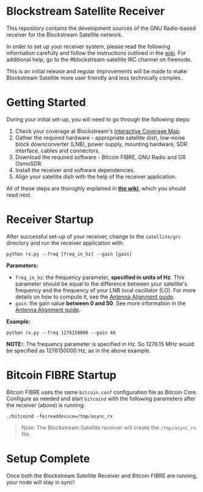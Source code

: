 # Blockstream Satellite Receiver

This repository contains the development sources of the GNU Radio-based receiver
for the Blockstream Satellite network.

In order to set up your receiver system, please read the following information
carefully and follow the instructions outlined in the [wiki](../../wiki). For
additional help, go to the #blockstream-satellite IRC channel on freenode.

This is an initial release and regular improvements will be made to make
Blockstream Satellite more user friendly and less technically complex.

# Getting Started

During your initial set-up, you will need to go through the following steps:

1. Check your coverage at Blockstream's
   [Interactive Coverage Map](http://www.blockstream.com/satellite/satellite).
2. Gather the required hardware - appropriate satellite dish, low-noise block
   downconverter (LNB), power supply, mounting hardware, SDR interface, cables
   and connectors.
3. Download the required software - Bitcoin FIBRE, GNU Radio and GR OsmoSDR.
4. Install the receiver and software dependencies.
5. Align your satellite dish with the help of the receiver application.

All of these steps are thoroghly explained in [**the wiki**](../../wiki), which
you should read next.

# Receiver Startup

After successful set-up of your receiver, change to the `satellite/grc`
directory and run the receiver application with:

```
python rx.py --freq [freq_in_hz] --gain [gain]
```

**Parameters:**

- `freq_in_hz`: the frequency parameter, **specified in units of Hz**.  This
parameter should be equal to the difference between your satellite's frequency
and the frequency of your LNB local oscillator (LO).  For more details on how to
compute it, see the
[Antenna Alignment guide](../../wiki/Antenna-Alignment#freq_param).
- `gain`: the gain value **between 0 and 50**. See more information in the
[Antenna Alignment guide](../../wiki/Antenna-Alignment#rx_parameters).

**Example:**

```
python rx.py --freq 1276150000 --gain 40
```

**NOTE:**: The frequency parameter is specified in Hz. So 1276.15 MHz would be
specified as 1276150000 Hz, as in the above example.

# Bitcoin FIBRE Startup

Bitcoin FIBRE uses the same `bitcoin.conf` configuration file as Bitcoin Core.
Configure as needed and start `bitcoind` with the following parameters after the
receiver (above) is running:

```
./bitcoind -fecreaddevice=/tmp/async_rx
```

>Note: The Blockstream Satellite receiver will create the `/tmp/async_rx` file.

# Setup Complete

Once both the Blockstream Satellite Receiver and Bitcoin FIBRE are running, your
node will stay in sync!

